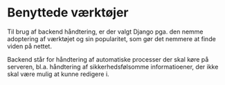 # Benyttede værktøjer

Til brug af backend håndtering, er der valgt Django pga. den nemme adoptering af værktøjet og sin popularitet, som gør det nemmere at finde viden på nettet. 

Backend står for håndtering af automatiske processer der skal køre på serveren, bl.a. håndtering af sikkerhedsfølsomme informatioener, der ikke skal være mulig at kunne redigere i.